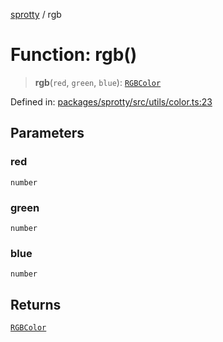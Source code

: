 
[sprotty](../globals) / rgb

# Function: rgb()

> **rgb**(`red`, `green`, `blue`): [`RGBColor`](../Interface.RGBColor)

Defined in: [packages/sprotty/src/utils/color.ts:23](https://github.com/eclipse-sprotty/sprotty/blob/f9b2433481cc27a1ac0c92d525a92039ae7f6c76/packages/sprotty/src/utils/color.ts#L23)

## Parameters

### red

`number`

### green

`number`

### blue

`number`

## Returns

[`RGBColor`](../Interface.RGBColor)
